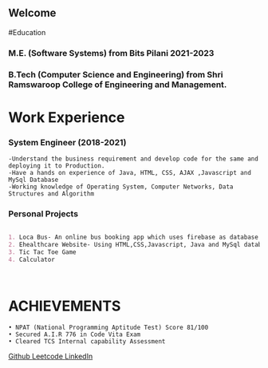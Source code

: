## Welcome 

#Education
### M.E. (Software Systems) from Bits Pilani 2021-2023
### B.Tech (Computer Science and Engineering) from Shri Ramswaroop College of Engineering and Management. 

# Work Experience

### System Engineer (2018-2021)
```
-Understand the business requirement and develop code for the same and deploying it to Production.
-Have a hands on experience of Java, HTML, CSS, AJAX ,Javascript and MySql Database
-Working knowledge of Operating System, Computer Networks, Data Structures and Algorithm
```
### Personal Projects
```markdown

1. Loca Bus- An online bus booking app which uses firebase as database 
2. Ehealthcare Website- Using HTML,CSS,Javascript, Java and MySql database.  
3. Tic Tac Toe Game
4. Calculator

  
```

# ACHIEVEMENTS
```
• NPAT (National Programming Aptitude Test) Score 81/100
• Secured A.I.R 776 in Code Vita Exam
• Cleared TCS Internal capability Assessment
```
 <a href="https://github.com/Yeeshaj"> Github </a>
<a href="https://leetcode.com/yeeshaj/">Leetcode </a>
<a href="https://www.linkedin.com/in/yeeshaj//">LinkedIn </a>



